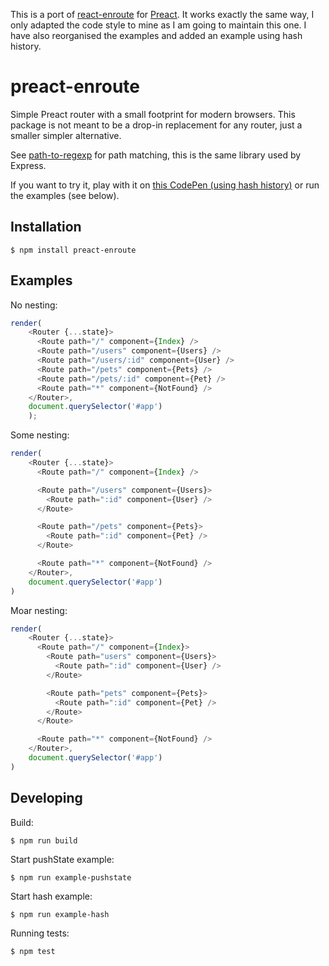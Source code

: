 This is a port of [react-enroute](https://github.com/tj/react-enroute) for [Preact](https://preactjs.com). It works exactly the same way, I only adapted the code style to mine as I am going to maintain this one. I have also reorganised the examples and added an example using hash history.

# preact-enroute

 Simple Preact router with a small footprint for modern browsers. This package is not meant to be a drop-in replacement for any router, just a smaller simpler alternative.

 See [path-to-regexp](https://github.com/pillarjs/path-to-regexp) for path matching, this is the same library used by Express.

 If you want to try it, play with it on [this CodePen (using hash history)](http://codepen.io/Alshten/pen/qaENkj) or run the examples (see below).

## Installation

 ```
 $ npm install preact-enroute
 ```

## Examples

No nesting:

```js
render(
	<Router {...state}>
	  <Route path="/" component={Index} />
	  <Route path="/users" component={Users} />
	  <Route path="/users/:id" component={User} />
	  <Route path="/pets" component={Pets} />
	  <Route path="/pets/:id" component={Pet} />
	  <Route path="*" component={NotFound} />
	</Router>,
	document.querySelector('#app')
	);
```

Some nesting:

```js
render(
	<Router {...state}>
	  <Route path="/" component={Index} />

	  <Route path="/users" component={Users}>
	    <Route path=":id" component={User} />
	  </Route>

	  <Route path="/pets" component={Pets}>
	    <Route path=":id" component={Pet} />
	  </Route>

	  <Route path="*" component={NotFound} />
	</Router>,
	document.querySelector('#app')
)
```

Moar nesting:

```js
render(
	<Router {...state}>
	  <Route path="/" component={Index}>
	    <Route path="users" component={Users}>
	      <Route path=":id" component={User} />
	    </Route>

	    <Route path="pets" component={Pets}>
	      <Route path=":id" component={Pet} />
	    </Route>
	  </Route>

	  <Route path="*" component={NotFound} />
	</Router>,
	document.querySelector('#app')
)
```

## Developing

Build:

```
$ npm run build
```

Start pushState example:

```
$ npm run example-pushstate
```

Start hash example:

```
$ npm run example-hash
```

Running tests:

```
$ npm test
```
